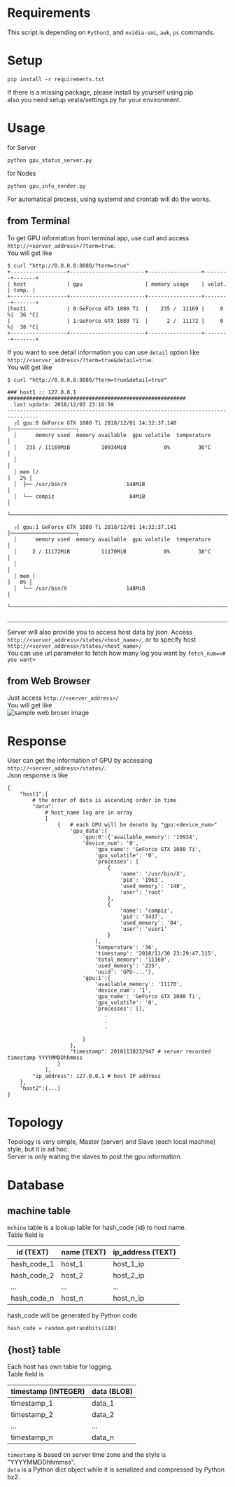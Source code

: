 # Requirements
This script is depending on `Python3`, and `nvidia-smi`, `awk`, `ps` commands.  

# Setup
```
pip install -r requirements.txt
```  
If there is a missing package, please install by yourself using pip.  
also you need setup vesta/settings.py for your environment.   

# Usage
for Server  
```
python gpu_status_server.py
```  
  
for Nodes
```
python gpu_info_sender.py
```  
   
For automatical process, using systemd and crontab will do the works.  

## from Terminal
To get GPU information from terminal app, use curl and access `http://<server_address>/?term=true`.  
You will get like  
```
$ curl "http://0.0.0.0:8080/?term=true"
+------------------+------------------------+-----------------+--------+-------+
| host             | gpu                    | memory usage    | volat. | temp. |
+------------------+------------------------+-----------------+--------+-------+
|host1             | 0:GeForce GTX 1080 Ti  |    235 /  11169 |     0 %|  36 °C|
|                  | 1:GeForce GTX 1080 Ti  |      2 /  11172 |     0 %|  38 °C|
+------------------+------------------------+-----------------+--------+-------+
```

If you want to see detail information you can use `detail` option like `http://<server_address>/?term=true&detail=true`.  
You will get like  
```
$ curl "http://0.0.0.0:8080/?term=true&detail=true"

### host1 :: 127.0.0.1 #########################################################
  last update: 2018/12/03 23:16:59
--------------------------------------------------------------------------------
  ┌[ gpu:0 GeForce GTX 1080 Ti 2018/12/01 14:32:37.140 ]─────────────────────┐
  │      memory used  memory available  gpu volatile  temperature            │
  │   235 / 11169MiB          10934MiB            0%         36°C            │
  │                                                                          │
  │ mem [/                                                            ]   2% │
  │  ├── /usr/bin/X                   148MiB                                 │
  │  └── compiz                        84MiB                                 │
  └──────────────────────────────────────────────────────────────────────────┘

  ┌[ gpu:1 GeForce GTX 1080 Ti 2018/12/01 14:32:37.141 ]─────────────────────┐
  │      memory used  memory available  gpu volatile  temperature            │
  │     2 / 11172MiB          11170MiB            0%         38°C            │
  │                                                                          │
  │ mem [                                                             ]   0% │
  │  └── /usr/bin/X                   148MiB                                 │
  └──────────────────────────────────────────────────────────────────────────┘

________________________________________________________________________________

```
  
Server will also provide you to access host data by json.
Access `http://<server_address>/states/<host_name>/`, or to specify host `http://<server_address>/states/<host_name>/`  
You can use url parameter to fetch how many log you want by `fetch_num=<# you want>`  

## from Web Browser
Just access `http://<server_address>/`  
You will get like  
![sample web broser image](imgs/browser_sample_resized.png "sample")
  
# Response
User can get the information of GPU by accessing `http://<server_address>/states/`.  
Json response is like
```
{
    "host1":{
        # the order of data is ascending order in time
        "data":
            # host_name log are in array
            [ 
                {   # each GPU will be denote by "gpu:<device_num>"
                    'gpu_data':{
                        'gpu:0':{'available_memory': '10934',
                        'device_num': '0',
                            'gpu_name': 'GeForce GTX 1080 Ti',
                            'gpu_volatile': '0',
                            'processes': [
                                {
                                    'name': '/usr/bin/X',
                                    'pid': '1963',
                                    'used_memory': '148',
                                    'user': 'root'
                                },
                                {
                                    'name': 'compiz',
                                    'pid': '3437',
                                    'used_memory': '84',
                                    'user': 'user1'
                                }
                            ],
                            'temperature': '36',
                            'timestamp': '2018/11/30 23:29:47.115',
                            'total_memory': '11169',
                            'used_memory': '235',
                            'uuid': 'GPU-...'},
                        'gpu:1':{
                            'available_memory': '11170',
                            'device_num': '1',
                            'gpu_name': 'GeForce GTX 1080 Ti',
                            'gpu_volatile': '0',
                            'processes': [],
                               .
                               .
                               .

                        }
                    },
                    "timestamp": 20181130232947 # server recorded timestamp YYYYMMDDhhmmss
                }
            ],
        "ip_address": 127.0.0.1 # host IP address
    },
    "host2":{...}
}
```

# Topology
Topology is very simple, Master (server) and Slave (each local machine) style, but it is ad hoc.  
Server is only waiting the slaves to post the gpu information.  

# Database
## machine table
`mchine` table is a lookup table for hash_code (id) to host name.  
Table field is

| id (TEXT) | name (TEXT)| ip_address (TEXT)|
|-----------|------------|------------|
| hash_code_1 | host_1 | host_1_ip |
| hash_code_2 | host_2 | host_2_ip |
| ... | ... | ... |
| hash_code_n | host_n | host_n_ip |
  
hash_code will be generated by Python code  
```
hash_code = random.getrandbits(128)
```
  
## {host} table
Each host has own table for logging.  
Table field is  

| timestamp (INTEGER) | data (BLOB)|
|-----------|------------| 
| timestamp_1 | data_1 |
| timestamp_2 | data_2 |
| ... | ... |
| timestamp_n | data_n |
  
`timestamp` is based on server time zone and the style is "YYYYMMDDhhmmss".  
`data` is a Python dict object while it is serialized and compressed by Python bz2.  
